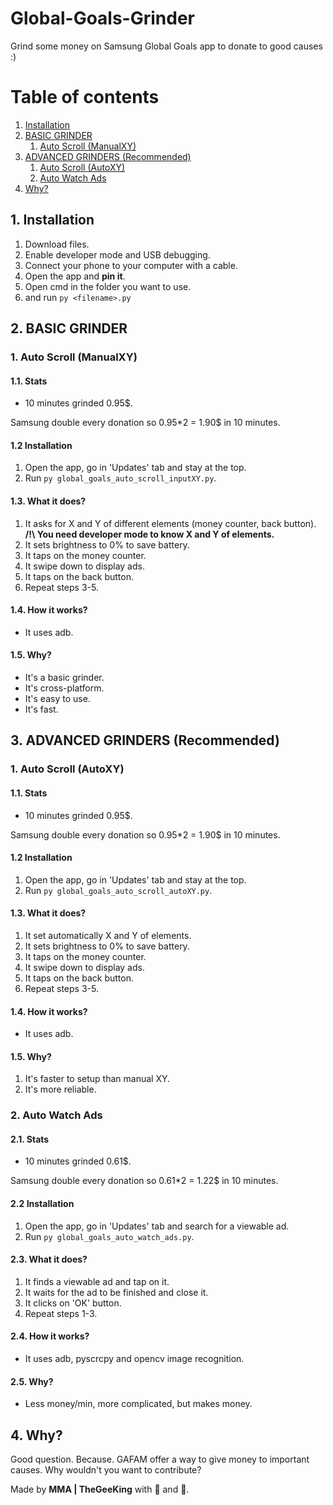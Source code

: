 # Global-Goals-Grinder

Grind some money on Samsung Global Goals app to donate to good causes :)

# Table of contents

1. [Installation](#1-installation)
2. [BASIC GRINDER](#2-basic-grinder)
   1. [Auto Scroll (ManualXY)](#1-auto-scroll-manualxy)
3. [ADVANCED GRINDERS (Recommended)](#3-advanced-grinders-recommended)
   1. [Auto Scroll (AutoXY)](#1-auto-scroll-autoxy)
   2. [Auto Watch Ads](#2-auto-watch-ads)
4. [Why?](#4-why)

## 1. Installation

1. Download files.
2. Enable developer mode and USB debugging.
3. Connect your phone to your computer with a cable.
4. Open the app and **pin it**.
5. Open cmd in the folder you want to use.
6. and run `py <filename>.py`

## 2. BASIC GRINDER

### 1. Auto Scroll (ManualXY)

#### 1.1. Stats

- 10 minutes grinded 0.95$.

Samsung double every donation so 0.95\*2 = 1.90$ in 10 minutes.

#### 1.2 Installation

1. Open the app, go in 'Updates' tab and stay at the top.
2. Run `py global_goals_auto_scroll_inputXY.py`.

#### 1.3. What it does?

1.  It asks for X and Y of different elements (money counter, back button). **/!\ You need developer mode to know X and Y of elements.**
2.  It sets brightness to 0% to save battery.
3.  It taps on the money counter.
4.  It swipe down to display ads.
5.  It taps on the back button.
6.  Repeat steps 3-5.

#### 1.4. How it works?

- It uses adb.

#### 1.5. Why?

- It's a basic grinder.
- It's cross-platform.
- It's easy to use.
- It's fast.

## 3. ADVANCED GRINDERS (Recommended)

### 1. Auto Scroll (AutoXY)

#### 1.1. Stats

- 10 minutes grinded 0.95$.

Samsung double every donation so 0.95\*2 = 1.90$ in 10 minutes.

#### 1.2 Installation

1. Open the app, go in 'Updates' tab and stay at the top.
2. Run `py global_goals_auto_scroll_autoXY.py`.

#### 1.3. What it does?

1.  It set automatically X and Y of elements.
2.  It sets brightness to 0% to save battery.
3.  It taps on the money counter.
4.  It swipe down to display ads.
5.  It taps on the back button.
6.  Repeat steps 3-5.

#### 1.4. How it works?

- It uses adb.

#### 1.5. Why?

1.  It's faster to setup than manual XY.
2.  It's more reliable.

### 2. Auto Watch Ads

#### 2.1. Stats

- 10 minutes grinded 0.61$.

Samsung double every donation so 0.61\*2 = 1.22$ in 10 minutes.

#### 2.2 Installation

1. Open the app, go in 'Updates' tab and search for a viewable ad.
2. Run `py global_goals_auto_watch_ads.py`.

#### 2.3. What it does?

1.  It finds a viewable ad and tap on it.
2.  It waits for the ad to be finished and close it.
3.  It clicks on 'OK' button.
4.  Repeat steps 1-3.

#### 2.4. How it works?

- It uses adb, pyscrcpy and opencv image recognition.

#### 2.5. Why?

- Less money/min, more complicated, but makes money.

## 4. Why?

Good question. Because. GAFAM offer a way to give money to important causes. Why wouldn't you want to contribute?

Made by **MMA | TheGeeKing** with 🧀 and 🍪.
